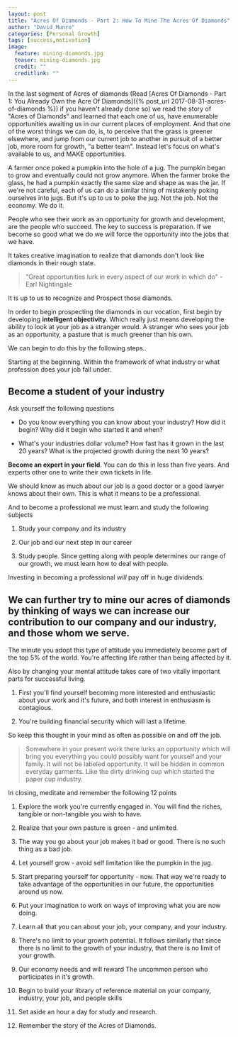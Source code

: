 ```yaml
---
layout: post
title: "Acres Of Diamonds - Part 2: How To Mine The Acres Of Diamonds"
author: "David Munro"
categories: [Personal Growth]
tags: [success,motivation]
image:
  feature: mining-diamonds.jpg
  teaser: mining-diamonds.jpg
  credit: ""
  creditlink: ""
---
```


In the last segment of Acres of diamonds (Read [Acres Of Diamonds - Part 1: You Already Own the Acre Of Diamonds]({% post_url 2017-08-31-acres-of-diamonds %}) if you haven't already done so) we read the story of "Acres of Diamonds" and learned that each one of us, have enumerable opportunities awaiting us in our current places of employment. And that one of the worst things we can do, is, to perceive that the grass is greener elsewhere, and jump from our current job to another in pursuit of a better job, more room for growth, "a better team". Instead let's focus on what's available to us, and MAKE opportunities.

A farmer once poked a pumpkin into the hole of a jug. The pumpkin began to grow and eventually could not grow anymore. When the farmer broke the glass, he had a pumpkin exactly the same size and shape as was the jar. If we're not careful, each of us can do a similar thing of mistakenly poking ourselves into jugs. But it's up to us to poke the jug. Not the job. Not the economy. We do it. 

People who see their work as an opportunity for growth and development, are the people who succeed. The key to success is preparation. If we become so good what we do we will force the opportunity into the jobs that we have. 

It takes creative imagination to realize that diamonds don't look like diamonds in their rough state. 

> "Great opportunities lurk in every aspect of our work in which do" -Earl Nightingale

It is up to us to recognize and Prospect those diamonds. 

In order to begin prospecting the diamonds in our vocation, first begin by developing **intelligent objectivity**. Which really just means developing the ability to look at your job as a stranger would. A stranger who sees your job as an opportunity, a pasture that is much greener than his own.

We can begin to do this by the following steps..

Starting at the beginning. Within the framework of what industry or what profession does your job fall under.

## Become a student of your industry

Ask yourself the following questions
* Do you know everything you can know about your industry? How did it begin? Why did it begin who started it and when?

* What's your industries dollar volume? How fast has it grown in the last 20 years? What is the projected growth during the next 10 years?

**Become an expert in your field**. You can do this in less than five years. And experts other one to write their own tickets in life.

We should know as much about our job is a good doctor or a good lawyer knows about their own. This is what it means to be a professional.

And to become a professional we must learn and study the following subjects

1. Study your company and its industry

2. Our job and our next step in our career

3. Study people. Since getting along with people determines our range of our growth, we must learn how to deal with people.

Investing in becoming a professional *will* pay off in huge dividends. 

## We can further try to mine our acres of diamonds by thinking of ways we can increase our contribution to our company and our industry, and those whom we serve.

The minute you adopt this type of attitude you immediately become part of the top 5% of the world. You're affecting life rather than being affected by it. 

Also by changing your mental attitude takes care of two vitally important parts for successful living.

1. First you'll find yourself becoming more interested and enthusiastic about your work and it's future, and both interest in enthusiasm is contagious.

2. You're building financial security which will last a lifetime.

So keep this thought in your mind as often as possible on and off the job.

> Somewhere in your present work there lurks an opportunity which will bring you everything you could possibly want for yourself and your family. It will not be labeled opportunity. It will be hidden in common everyday garments. Like the dirty drinking cup which started the paper cup industry.

In closing, meditate and remember the following 12 points

1. Explore the work you're currently engaged in. You will find the riches, tangible or non-tangible you wish to have.
2. Realize that your own pasture is green - and unlimited.

3. The way you go about your job makes it bad or good. There is no such thing as a bad job.

4. Let yourself grow - avoid self limitation like the pumpkin in the jug.

5. Start preparing yourself for opportunity - now. That way we're ready to take advantage of the opportunities in our future, the opportunities around us now.

6. Put your imagination to work on ways of improving what you are now doing.

7. Learn all that you can about your job, your company, and your industry.

8. There's no limit to your growth potential. It follows similarly that since there is no limit to the growth of your industry, that there is no limit of your growth.

9. Our economy needs and will reward The uncommon person who participates in it's growth.

10. Begin to build your library of reference material on your company, industry, your job, and people skills
11. Set aside an hour a day for study and research.

12. Remember the story of the Acres of Diamonds.


